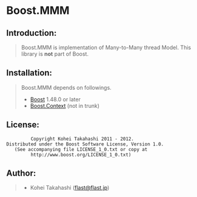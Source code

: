 Boost.MMM
=========

Introduction:
-------------

> Boost.MMM is implementation of Many-to-Many thread Model.
> This library is **not** part of Boost.

Installation:
-------------

> Boost.MMM depends on followings.
>
> * [Boost](http://www.boost.org/) 1.48.0 or later
> * [Boost.Context](https://github.com/olk/boost.context) (not in trunk)

License:
--------

             Copyright Kohei Takahashi 2011 - 2012.
    Distributed under the Boost Software License, Version 1.0.
       (See accompanying file LICENSE_1_0.txt or copy at
             http://www.boost.org/LICENSE_1_0.txt)

Author:
-------

> * Kohei Takahashi (flast@flast.jp)
